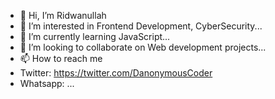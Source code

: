 - 👋 Hi, I’m Ridwanullah
- 👀 I’m interested in Frontend Development, CyberSecurity...
- 🌱 I’m currently learning JavaScript...
- 💞️ I’m looking to collaborate on Web development projects...
- 📫 How to reach me 
- Twitter: https://twitter.com/DanonymousCoder
- Whatsapp: ...

<!---
ridone-codes/ridone-codes is a ✨ special ✨ repository because its `README.md` (this file) appears on your GitHub profile.
You can click the Preview link to take a look at your changes.
--->
